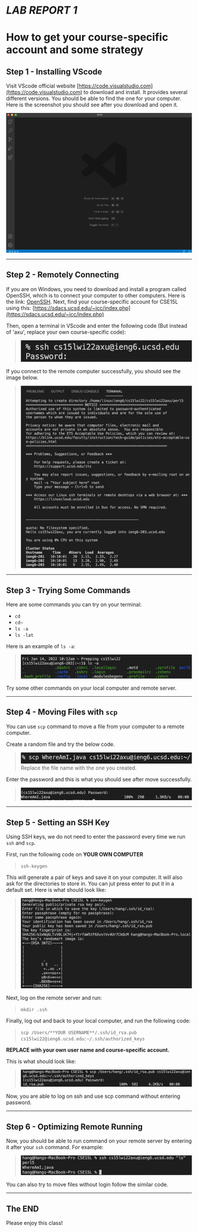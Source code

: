 # **_LAB REPORT 1_**
# **How to get your course-specific account and some strategy** #
## **Step 1 - Installing VScode**
Visit VScode official website [https://code.visualstudio.com](https://code.visualstudio.com) to download and install. It provides several different versions. You should be able to find the one for your computer. Here is the screenshot you should see after you download and open it. 

![Image](VScode.png) 

---
## **Step 2 - Remotely Connecting**
If you are on Windows, you need to download and install a program called OpenSSH, which is to connect your computer to other computers. Here is the link: [OpenSSH](https://docs.microsoft.com/en-us/windows-server/administration/openssh/openssh_install_firstuse).
Next, find your course-specific account for CSE15L using this: [https://sdacs.ucsd.edu/~icc/index.php](https://sdacs.ucsd.edu/~icc/index.php)

Then, open a terminal in VScode and enter the following code (But instead of 'axu', replace your own course-specific code):

> ![Image](sshcode.png)

If you connect to the remote computer successfully, you should see the image below. 

> ![Image](connected.png)

---
## **Step 3 - Trying Some Commands**

Here are some commands you can try on your terminal:
* `cd`
* `cd~`
* `ls -a`
* `ls -lat`

Here is an example of `ls -a`: 
> ![Image](ls-a.png)

Try some other commands on your local computer and remote server. 

---
## **Step 4 - Moving Files with `scp`**
You can use `scp` command to move a file from your computer to a remote computer. 

Create a random file and try the below code. 
> ![Image](scpcode.png)
Replace the file name with the one you created. 

Enter the password and this is what you should see after move successfully. 
> ![Image](whereami.png)

---

## **Step 5 - Setting an SSH Key**
Using SSH keys, we do not need to enter the password every time we run `ssh` and `scp`.

First, run the following code on **YOUR OWN COMPUTER**

> `ssh-keygen`

This will generate a pair of keys and save it on your computer. It will also ask for the directories to store in. You can jut press enter to put it in a default set. Here is what should look like: 
> ![Image](sshkey.png)

Next, log on the remote server and run:
> `mkdir .ssh`

Finally, log out and back to your local computer, and run the following code: 
> `scp /Users/**YOUR USERNAME**/.ssh/id_rsa.pub cs15lwi22@ieng6.ucsd.edu:~/.ssh/authorized_keys`

**REPLACE with your own user name and course-specific account.**

This is what should look like: 
> ![Image](uploadkey.png)

Now, you are able to log on ssh and use scp command without entering password. 

---
## **Step 6 - Optimizing Remote Running**
Now, you should be able to run command on your remote server by entering it after your `ssh` command. For example:
> ![Image](example.png)

You can also try to move files without login follow the similar code. 

---
## **The END**

Please enjoy this class!